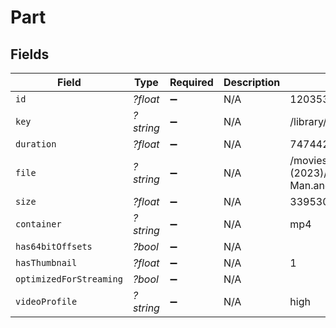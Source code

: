 # Part


## Fields

| Field                                                                                           | Type                                                                                            | Required                                                                                        | Description                                                                                     | Example                                                                                         |
| ----------------------------------------------------------------------------------------------- | ----------------------------------------------------------------------------------------------- | ----------------------------------------------------------------------------------------------- | ----------------------------------------------------------------------------------------------- | ----------------------------------------------------------------------------------------------- |
| `id`                                                                                            | *?float*                                                                                        | :heavy_minus_sign:                                                                              | N/A                                                                                             | 120353                                                                                          |
| `key`                                                                                           | *?string*                                                                                       | :heavy_minus_sign:                                                                              | N/A                                                                                             | /library/parts/120353/1681803203/file.mp4                                                       |
| `duration`                                                                                      | *?float*                                                                                        | :heavy_minus_sign:                                                                              | N/A                                                                                             | 7474422                                                                                         |
| `file`                                                                                          | *?string*                                                                                       | :heavy_minus_sign:                                                                              | N/A                                                                                             | /movies/Ant-Man and the Wasp Quantumania (2023)/Ant-Man.and.the.Wasp.Quantumania.2023.1080p.mp4 |
| `size`                                                                                          | *?float*                                                                                        | :heavy_minus_sign:                                                                              | N/A                                                                                             | 3395307162                                                                                      |
| `container`                                                                                     | *?string*                                                                                       | :heavy_minus_sign:                                                                              | N/A                                                                                             | mp4                                                                                             |
| `has64bitOffsets`                                                                               | *?bool*                                                                                         | :heavy_minus_sign:                                                                              | N/A                                                                                             |                                                                                                 |
| `hasThumbnail`                                                                                  | *?float*                                                                                        | :heavy_minus_sign:                                                                              | N/A                                                                                             | 1                                                                                               |
| `optimizedForStreaming`                                                                         | *?bool*                                                                                         | :heavy_minus_sign:                                                                              | N/A                                                                                             |                                                                                                 |
| `videoProfile`                                                                                  | *?string*                                                                                       | :heavy_minus_sign:                                                                              | N/A                                                                                             | high                                                                                            |